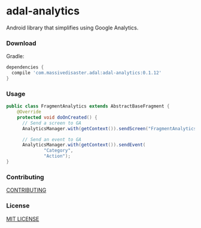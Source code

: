 # adal-analytics
Android library that simplifies using Google Analytics.

### Download

Gradle:

```gradle
dependencies {
  compile 'com.massivedisaster.adal:adal-analytics:0.1.12'
}
```
### Usage
```java
public class FragmentAnalytics extends AbstractBaseFragment {
    @Override
    protected void doOnCreated() {
      // Send a screen to GA
      AnalyticsManager.with(getContext()).sendScreen("FragmentAnalytics");

      // Send an event to GA
      AnalyticsManager.with(getContext()).sendEvent(
              "Category",
              "Action");
}
```
### Contributing
[CONTRIBUTING](../CONTRIBUTING.md)

### License
[MIT LICENSE](../LICENSE.md)